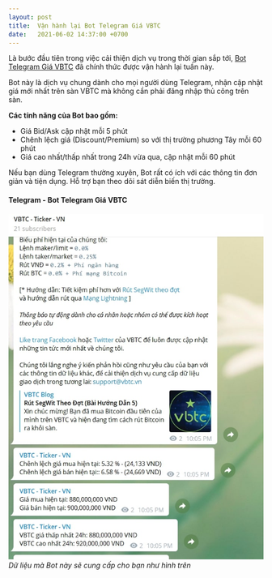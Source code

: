 ```yaml
---
layout: post
title:  Vận hành lại Bot Telegram Giá VBTC
date:   2021-06-02 14:37:00 +0700
---
```

Là bước đầu tiên trong việc cải thiện dịch vụ trong thời gian sắp tới, [Bot Telegram Giá VBTC](https://t.me/vbtc_ticker_en) đã chính thức được vận hành lại tuần này.

Bot này là dịch vụ chung dành cho mọi người dùng Telegram, nhận cập nhật giá mới nhất trên sàn VBTC mà không cần phải đăng nhập thủ công trên sàn.

**Các tính năng của Bot bao gồm:**
- Giá Bid/Ask cập nhật mỗi 5 phút
- Chênh lệch giá (Discount/Premium) so với thị trường phương Tây mỗi 60 phút
- Giá cao nhất/thấp nhất trong 24h vừa qua, cập nhật mỗi 60 phút

Nếu bạn dùng Telegram thường xuyên, Bot rất có ích với các thông tin đơn giản và tiện dụng. Hỗ trợ bạn theo dõi sát diễn biến thị trường.

#### Telegram - Bot Telegram Giá VBTC

![](/assets/img/telegram-vbtc-ticker-bot-vi.jpg)
*Dữ liệu mà Bot này sẽ cung cấp cho bạn như hình trên*